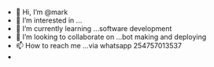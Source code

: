 - 👋 Hi, I’m @mark
- 👀 I’m interested in ...
- 🌱 I’m currently learning ...software development
- 💞️ I’m looking to collaborate on ...bot making and deploying
- 📫 How to reach me ...via whatsapp 254757013537
-
<!---
mkcjokes/mkcjokes is a ✨ special ✨ repository because its `README.md` (this file) appears on your GitHub profile.
You can click the Preview link to take a look at your changes.
--->
